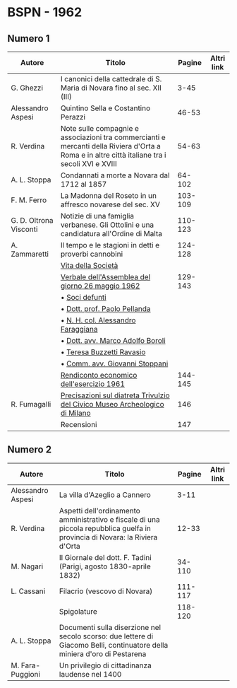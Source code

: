 # BSPN - 1962

## Numero 1

| Autore                 | Titolo                                                                                                                                         | Pagine  | Altri link |
|------------------------|------------------------------------------------------------------------------------------------------------------------------------------------|---------|------------|
| G. Ghezzi              | I canonici della cattedrale di S. Maria di Novara fino al sec. XII (III)                                                                       | 3-45    |            |
| Alessandro Aspesi      | Quintino Sella e Costantino Perazzi                                                                                                            | 46-53   |            |
| R. Verdina             | Note sulle compagnie e associazioni tra commercianti e mercanti della Riviera d'Orta a Roma e in altre città italiane tra i secoli XVI e XVIII | 54-63   |            |
| A. L. Stoppa           | Condannati a morte a Novara dal 1712 al 1857                                                                                                   | 64-102  |            |
| F. M. Ferro            | La Madonna del Roseto in un affresco novarese del sec. XV                                                                                      | 103-109 |            |
| G. D. Oltrona Visconti | Notizie di una famiglia verbanese. Gli Ottolini e una candidatura all'Ordine di Malta                                                          | 110-123 |            |
| A. Zammaretti          | Il tempo e le stagioni in detti e proverbi cannobini                                                                                           | 124-128 |            |
|                        | [Vita della Società](http://www.ssno.it/BSPNo/bspn_vita62.html#620)                                                                            |         |            |
|                        | [Verbale dell'Assemblea del giorno 26 maggio 1962](http://www.ssno.it/BSPNo/bspn_vita62.html#621)                                              | 129-143 |            |
|                        | • [Soci defunti](http://www.ssno.it/BSPNo/bspn_vita62.html#623)                                                                                |         |            |
|                        | • [Dott. prof. Paolo Pellanda](http://www.ssno.it/BSPNo/bspn_vita62.html#623-1)                                                                |         |            |
|                        | • [N. H. col. Alessandro Faraggiana](http://www.ssno.it/BSPNo/bspn_vita62.html#623-2)                                                          |         |            |
|                        | • [Dott. avv. Marco Adolfo Boroli](http://www.ssno.it/BSPNo/bspn_vita62.html#623-3)                                                            |         |            |
|                        | • [Teresa Buzzetti Ravasio](http://www.ssno.it/BSPNo/bspn_vita62.html#623-4)                                                                   |         |            |
|                        | • [Comm. avv. Giovanni Stoppani](http://www.ssno.it/BSPNo/bspn_vita62.html#623-5)                                                              |         |            |
|                        | [Rendiconto economico dell'esercizio 1961](http://www.ssno.it/BSPNo/bspn_vita62.html#622)                                                      | 144-145 |            |
| R. Fumagalli           | [Precisazioni sul diatreta Trivulzio del Civico Museo Archeologico di Milano](http://www.ssno.it/BSPNo/bspn_vita62.html#624)                   | 146     |            |
|                        | Recensioni                                                                                                                                     | 147     |            |

## Numero 2

| Autore            | Titolo                                                                                                                       | Pagine  | Altri link |
|-------------------|------------------------------------------------------------------------------------------------------------------------------|---------|------------|
| Alessandro Aspesi | La villa d'Azeglio a Cannero                                                                                                 | 3-11    |            |
| R. Verdina        | Aspetti dell'ordinamento amministrativo e fiscale di una piccola repubblica guelfa in provincia di Novara: la Riviera d'Orta | 12-33   |            |
| M. Nagari         | Il Giornale del dott. F. Tadini (Parigi, agosto 1830-aprile 1832)                                                            | 34-110  |            |
| L. Cassani        | Filacrio (vescovo di Novara)                                                                                                 | 111-117 |            |
|                   | Spigolature                                                                                                                  | 118-120 |            |
| A. L. Stoppa      | Documenti sulla diserzione nel secolo scorso: due lettere di Giacomo Belli, continuatore della miniera d'oro di Pestarena    |         |            |
| M. Fara-Puggioni  | Un privilegio di cittadinanza laudense nel 1400                                                                              |         |            |
